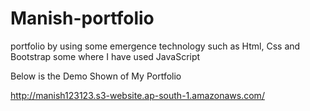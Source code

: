 # Manish-portfolio
portfolio by using some emergence technology such as Html, Css and Bootstrap some where I have used JavaScript

Below is the Demo Shown of My Portfolio

http://manish123123.s3-website.ap-south-1.amazonaws.com/
